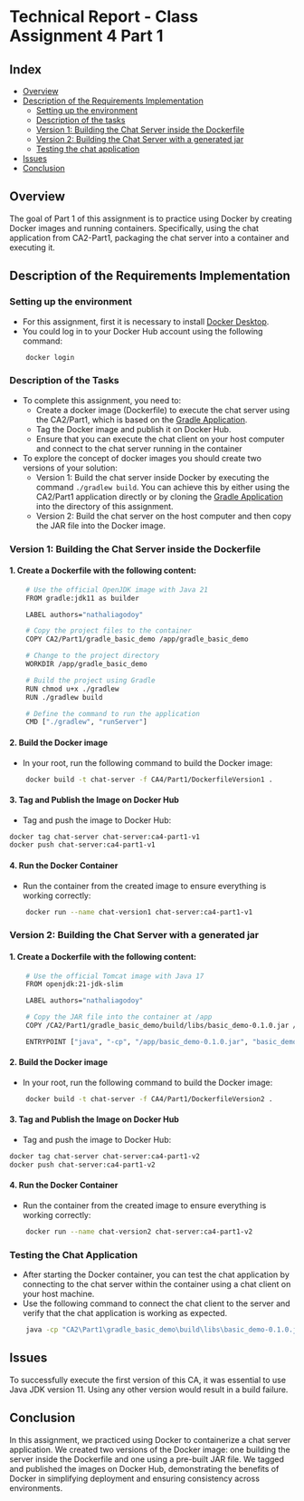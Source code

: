 # Technical Report - Class Assignment 4 Part 1

## Index

- [Overview](#overview)
- [Description of the Requirements Implementation](#description-of-the-requirements-implementation)
    - [Setting up the environment](#setting-up-the-environment) 
    - [Description of the tasks](#description-of-the-tasks)
    - [Version 1: Building the Chat Server inside the Dockerfile](#version-1-building-the-chat-server-inside-the-dockerfile)
    - [Version 2: Building the Chat Server with a generated jar](#version-2-building-the-chat-server-with-a-generated-jar)
    - [Testing the chat application](#testing-the-chat-application)
- [Issues](#issues)
- [Conclusion](#conclusion)

## Overview
The goal of Part 1 of this assignment is to practice using Docker by creating Docker images and running containers. 
Specifically, using the chat application from CA2-Part1, packaging the chat server into a container and executing it.

## Description of the Requirements Implementation
### Setting up the environment
- For this assignment, first it is necessary to install [Docker Desktop](https://www.docker.com/products/docker-desktop/).
- You could log in to your Docker Hub account using the following command:
```bash
    docker login
```

### Description of the Tasks
- To complete this assignment, you need to:
  - Create a docker image (Dockerfile) to execute the chat server using the CA2/Part1, which is based on the 
[Gradle Application](https://bitbucket.org/pssmatos/gradle_basic_demo/).
  - Tag the Docker image and publish it on Docker Hub.
  - Ensure that you can execute the chat client on your host computer and connect to the chat server running in the container
- To explore the concept of docker images you should create two versions of your solution:
  - Version 1: Build the chat server inside Docker by executing the command `./gradlew build`. You can achieve this by 
either using the CA2/Part1 application directly or by cloning the [Gradle Application](https://bitbucket.org/pssmatos/gradle_basic_demo/)
into the directory of this assignment.
  - Version 2: Build the chat server on the host computer and then copy the JAR file into the Docker image.

### Version 1: Building the Chat Server inside the Dockerfile
#### 1. Create a Dockerfile with the following content:
```bash
    # Use the official OpenJDK image with Java 21
    FROM gradle:jdk11 as builder

    LABEL authors="nathaliagodoy"

    # Copy the project files to the container
    COPY CA2/Part1/gradle_basic_demo /app/gradle_basic_demo

    # Change to the project directory
    WORKDIR /app/gradle_basic_demo

    # Build the project using Gradle
    RUN chmod u+x ./gradlew
    RUN ./gradlew build

    # Define the command to run the application
    CMD ["./gradlew", "runServer"]
```

#### 2. Build the Docker image
- In your root, run the following command to build the Docker image:
```bash
    docker build -t chat-server -f CA4/Part1/DockerfileVersion1 .
```

#### 3. Tag and Publish the Image on Docker Hub
- Tag and push the image to Docker Hub:

```bash
docker tag chat-server chat-server:ca4-part1-v1
docker push chat-server:ca4-part1-v1
```

#### 4. Run the Docker Container
- Run the container from the created image to ensure everything is working correctly:
```bash
    docker run --name chat-version1 chat-server:ca4-part1-v1 
```

### Version 2: Building the Chat Server with a generated jar
#### 1. Create a Dockerfile with the following content:
```bash
    # Use the official Tomcat image with Java 17
    FROM openjdk:21-jdk-slim

    LABEL authors="nathaliagodoy"

    # Copy the JAR file into the container at /app
    COPY /CA2/Part1/gradle_basic_demo/build/libs/basic_demo-0.1.0.jar /app/basic_demo-0.1.0.jar

    ENTRYPOINT ["java", "-cp", "/app/basic_demo-0.1.0.jar", "basic_demo.ChatServerApp", "59001"]
```

#### 2. Build the Docker image
- In your root, run the following command to build the Docker image:
```bash
    docker build -t chat-server -f CA4/Part1/DockerfileVersion2 .
```

#### 3. Tag and Publish the Image on Docker Hub
- Tag and push the image to Docker Hub:

```bash
docker tag chat-server chat-server:ca4-part1-v2
docker push chat-server:ca4-part1-v2
```

#### 4. Run the Docker Container
- Run the container from the created image to ensure everything is working correctly:
```bash
    docker run --name chat-version2 chat-server:ca4-part1-v2 
```

### Testing the Chat Application
- After starting the Docker container, you can test the chat application by connecting to the chat server within the 
container using a chat client on your host machine. 
- Use the following command to connect the chat client to the server and verify that the chat application is working as expected.
```bash
    java -cp "CA2\Part1\gradle_basic_demo\build\libs\basic_demo-0.1.0.jar" basic_demo.ChatClientApp localhost 59001
```

## Issues
To successfully execute the first version of this CA, it was essential to use Java JDK version 11. Using any other 
version would result in a build failure.

## Conclusion
In this assignment, we practiced using Docker to containerize a chat server application. We created two versions of the 
Docker image: one building the server inside the Dockerfile and one using a pre-built JAR file. We tagged and published 
the images on Docker Hub, demonstrating the benefits of Docker in simplifying deployment and ensuring consistency across 
environments.




